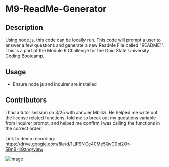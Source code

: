 # M9-ReadMe-Generator

## Description
Using node.js, this code can be locally run. This code will prompt a user to answer a few questions and generate a new ReadMe File called "README1". This is a part of the Module 9 Challenge for the Ohio State University Coding Bootcamp.

## Usage 
- Ensure node js and inquirer are installed


## Contributors
I had a tutor session on 3/25 with Janvier Mbilizi. He helped me write out the license related functions, told me to break out my questions variable from inquirer prompt, and helped me confirm I was calling the functions in the correct order.

Link to demo recording: https://drive.google.com/file/d/1LlP9NCe40Me5QvC0bi2Or-5BnBHlGznq/view

![image](https://user-images.githubusercontent.com/120981491/227802334-4935e01f-147e-418c-9b80-957159f90d68.png)
